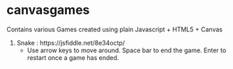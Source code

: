 # canvasgames
Contains various Games created using plain Javascript + HTML5 + Canvas

<ol>
<li>Snake : https://jsfiddle.net/8e34octp/
  <ul><li>Use arrow keys to move around. Space bar to end the game. Enter to restart once a game has ended.</ul></li></li>
</ol>
